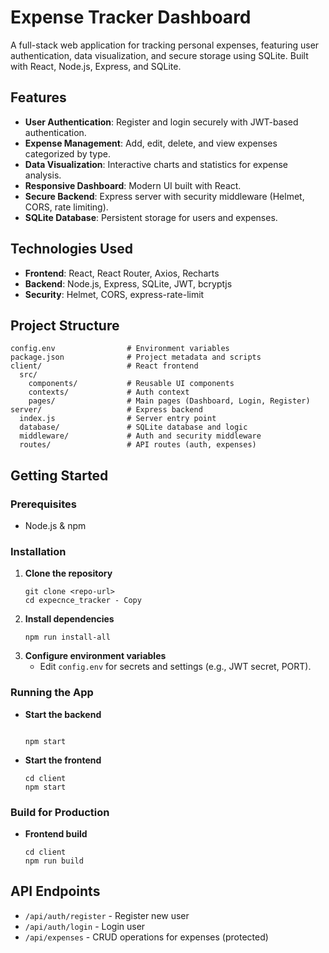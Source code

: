 # Expense Tracker Dashboard

A full-stack web application for tracking personal expenses, featuring user authentication, data visualization, and secure storage using SQLite. Built with React, Node.js, Express, and SQLite.

## Features
- **User Authentication**: Register and login securely with JWT-based authentication.
- **Expense Management**: Add, edit, delete, and view expenses categorized by type.
- **Data Visualization**: Interactive charts and statistics for expense analysis.
- **Responsive Dashboard**: Modern UI built with React.
- **Secure Backend**: Express server with security middleware (Helmet, CORS, rate limiting).
- **SQLite Database**: Persistent storage for users and expenses.

## Technologies Used
- **Frontend**: React, React Router, Axios, Recharts
- **Backend**: Node.js, Express, SQLite, JWT, bcryptjs
- **Security**: Helmet, CORS, express-rate-limit

## Project Structure
```
config.env                # Environment variables
package.json              # Project metadata and scripts
client/                   # React frontend
  src/
    components/           # Reusable UI components
    contexts/             # Auth context
    pages/                # Main pages (Dashboard, Login, Register)
server/                   # Express backend
  index.js                # Server entry point
  database/               # SQLite database and logic
  middleware/             # Auth and security middleware
  routes/                 # API routes (auth, expenses)
```

## Getting Started
### Prerequisites
- Node.js & npm

### Installation
1. **Clone the repository**
   ```
   git clone <repo-url>
   cd expecnce_tracker - Copy
   ```
2. **Install dependencies**
   ```
   npm run install-all
   ```
3. **Configure environment variables**
   - Edit `config.env` for secrets and settings (e.g., JWT secret, PORT).

### Running the App
- **Start the backend**
  ```
  
  npm start
  ```
- **Start the frontend**
  ```
  cd client
  npm start
  ```

### Build for Production
- **Frontend build**
  ```
  cd client
  npm run build
  ```

## API Endpoints
- `/api/auth/register` - Register new user
- `/api/auth/login` - Login user
- `/api/expenses` - CRUD operations for expenses (protected)


